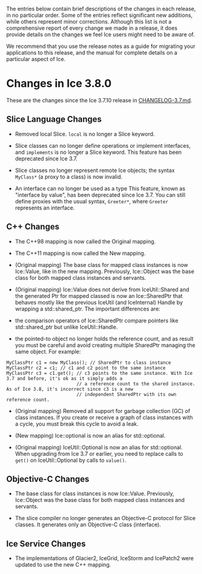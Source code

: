 The entries below contain brief descriptions of the changes in each release, in no particular order. Some of the
entries reflect significant new additions, while others represent minor corrections. Although this list is not a
comprehensive report of every change we made in a release, it does provide details on the changes we feel Ice users
might need to be aware of.

We recommend that you use the release notes as a guide for migrating your applications to this release, and the manual
for complete details on a particular aspect of Ice.

# Changes in Ice 3.8.0

These are the changes since the Ice 3.7.10 release in [CHANGELOG-3.7.md](./CHANGELOG-3.7.md).

## Slice Language Changes

- Removed local Slice. `local` is no longer a Slice keyword.

- Slice classes can no longer define operations or implement interfaces, and `implements` is no longer a Slice keyword.
This feature has been deprecated since Ice 3.7.

- Slice classes no longer represent remote Ice objects; the syntax `MyClass*` (a proxy to a class) is now invalid.

- An interface can no longer be used as a type This feature, known as "interface by value", has been deprecated since
Ice 3.7. You can still define proxies with the usual syntax, `Greeter*`, where `Greeter` represents an interface.

## C++ Changes

- The C++98 mapping is now called the Original mapping.

- The C++11 mapping is now called the New mapping.

- (Original mapping) The base class for mapped class instances is now Ice::Value, like in the new mapping. Previously,
Ice::Object was the base class for both mapped class instances and servants.

- (Original mapping) Ice::Value does not derive from IceUtil::Shared and the generated Ptr for mapped classed is now an
Ice::SharedPtr that behaves mostly like the previous IceUtil (and IceInternal) Handle by wrapping a std::shared_ptr.
The important differences are:
 - the comparison operators of Ice::SharedPtr compare pointers like std::shared_ptr but unlike IceUtil::Handle.
 - the pointed-to object no longer holds the reference count, and as result you must be careful and avoid creating
 multiple SharedPtr managing the same object. For example:
 ```
 MyClassPtr c1 = new MyClass(); // SharedPtr to class instance
 MyClassPtr c2 = c1; // c1 and c2 point to the same instance
 MyClassPtr c3 = c1.get(); // c3 points to the same instance. With Ice 3.7 and before, it's ok as it simply adds a
                           // a reference count to the shared instance. As of Ice 3.8, it's incorrect since c3 is a new
                           // independent SharedPtr with its own reference count.
 ```

- (Original mapping) Removed all support for garbage collection (GC) of class instances. If you create or receive a
graph of class instances with a cycle, you must break this cycle to avoid a leak.

- (New mapping) Ice::optional is now an alias for std::optional.

- (Original mapping) IceUtil::Optional is now an alias for std::optional. When upgrading from Ice 3.7 or earlier, you
need to replace calls to `get()` on IceUtil::Optional by calls to `value()`.

## Objective-C Changes

- The base class for class instances is now Ice::Value. Previously, Ice::Object was the base class for both mapped class
instances and servants.

- The slice compiler no longer generates an Objective-C protocol for Slice classes. It generates only an Objective-C
class (interface).

## Ice Service Changes

- The implementations of Glacier2, IceGrid, IceStorm and IcePatch2 were updated to use the new C++ mapping.
